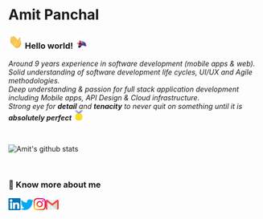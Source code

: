 # Amit Panchal&nbsp;

### <img src="https://github.com/PanchalAmitR/panchalamitr/blob/master/Assets/Hi.gif" width="29px"> Hello world!&nbsp;<img src="https://github.com/PanchalAmitR/panchalamitr/blob/master/Assets/bird.gif" width="24px">

<p>
  <em>
    Around 9 years experience in software development (mobile apps & web). <br>
	Solid understanding of software development life cycles, UI/UX and Agile methodologies. <br>
    Deep understanding & passion for full stack application development including Mobile apps, API Design & Cloud infrastructure.<br> 
	Strong eye for <b>detail</b> and <b>tenacity</b> to never quit on something until it is <b>absolutely perfect</b>&nbsp;<img src="https://github.com/PanchalAmitR/panchalamitr/blob/master/Assets/Medal.gif" width="20px">
  </em>  
</p>


<br>


![Amit's github stats](https://github-readme-stats.vercel.app/api?username=PanchalAmitR&show_icons=true&hide_border=true)

<br>

### 🔗 Know more about me 

  <a href="https://www.linkedin.com/in/amit-panchal-6423751b0/">
    <img align="left" alt="Amit Panchal | Linkedin" width="24px" src="https://github.com/PanchalAmitR/panchalamitr/blob/master/Assets/Linkedin.svg" />
  </a>
  <a href="https://twitter.com/PanchalAmitR">
    <img align="left" alt="Amit Panchal | Twitter" width="26px" src="https://github.com/PanchalAmitR/panchalamitr/blob/master/Assets/Twitter.svg" />
  </a>
  <a href="https://www.instagram.com/panchalamitr/">
    <img align="left" alt="Amit Panchal | Instagram" width="24px" src="https://github.com/PanchalAmitR/panchalamitr/blob/master/Assets/Instagram.svg" />
  </a>
  <a href="mailto:panchalamitr0@gmail.com">
    <img align="left" alt="Amit Panchal | Gmail" width="26px" src="https://github.com/PanchalAmitR/panchalamitr/blob/master/Assets/Gmail.svg" />
  </a>


